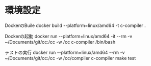 # 環境設定
DockerのBuile
docker build --platform=linux/amd64 -t c-compiler .

Dockerの起動
docker run --platform=linux/amd64 -it --rm -v ~/Documents/git/cc:/cc -w /cc c-compiler /bin/bash

テストの実行
docker run --platform=linux/amd64 --rm -v ~/Documents/git/cc:/cc -w /cc/compiler c-compiler make test
